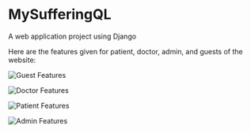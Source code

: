 # MySufferingQL
A web application project using Django 

Here are the features given for patient, doctor, admin, and guests of the website:


![Guest Features](https://github.com/NadaKhaled157/Ophthalmology-Department/assets/125503056/f460b31a-391d-4042-84ea-27bc1a182ff0)

![Doctor Features](https://github.com/NadaKhaled157/Ophthalmology-Department/assets/125503056/eb23a151-b01e-40fe-b348-739ecdc90f6f)

![Patient Features](https://github.com/NadaKhaled157/Ophthalmology-Department/assets/125503056/1c817058-da51-4eb9-80f0-8fe5bcfd694e)

![Admin Features](https://github.com/NadaKhaled157/Ophthalmology-Department/assets/125503056/73991041-c13a-4cf9-a21f-c21a1ef5b619)
